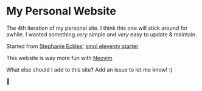 # My Personal Website

The 4th iteration of my personal site. I think this one will stick around for awhile. I wanted something _very_ simple and _very_ easy to update & maintain. 

Started from [Stephanie Eckles'](https://github.com/5t3ph) [smol eleventy starter](https://github.com/5t3ph/smol-11ty-starter)

This website is way more fun with [Neovim](https://neovim.io/)

What else should I add to this site? Add an issue to let me know! :) 

:wave:
